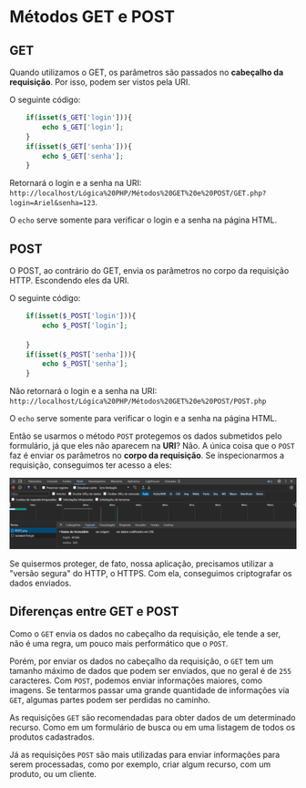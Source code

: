 # Métodos GET e POST

## **GET**

Quando utilizamos o GET, os parâmetros são passados no **cabeçalho da requisição**. Por isso, podem ser vistos pela URI.

O seguinte código:
```php
    if(isset($_GET['login'])){
        echo $_GET['login'];
    }
    if(isset($_GET['senha'])){
        echo $_GET['senha'];
    }
```
Retornará o login e a senha na URI: `http://localhost/Lógica%20PHP/Métodos%20GET%20e%20POST/GET.php?login=Ariel&senha=123`.

O `echo` serve somente para verificar o login e a senha na página HTML.

## **POST**

O POST, ao contrário do GET, envia os parâmetros no corpo da requisição HTTP. Escondendo eles da URI.

O seguinte código:
```php
    if(isset($_POST['login'])){
        echo $_POST['login'];
    
    }
    if(isset($_POST['senha'])){
        echo $_POST['senha'];
    }
```
Não retornará o login e a senha na URI: `http://localhost/Lógica%20PHP/Métodos%20GET%20e%20POST/POST.php`

O `echo` serve somente para verificar o login e a senha na página HTML.

Então se usarmos o método `POST` protegemos os dados submetidos pelo formulário, já que eles não aparecem na **URI**? Não. A única coisa que o `POST` faz é enviar os parâmetros no **corpo da requisição**. Se inspecionarmos a requisição, conseguimos ter acesso a eles:

![Alt text](image.png)

Se quisermos proteger, de fato, nossa aplicação, precisamos utilizar a "versão segura" do HTTP, o HTTPS. Com ela, conseguimos criptografar os dados enviados.

## **Diferenças entre GET e POST**

Como o `GET` envia os dados no cabeçalho da requisição, ele tende a ser, não é uma regra, um pouco mais performático que o `POST`.

Porém, por enviar os dados no cabeçalho da requisição, o `GET` tem um tamanho máximo de dados que podem ser enviados, que no geral é de `255` caracteres. Com `POST`, podemos enviar informações maiores, como imagens. Se tentarmos passar uma grande quantidade de informações via `GET`, algumas partes podem ser perdidas no caminho.

As requisições `GET` são recomendadas para obter dados de um determinado recurso. Como em um formulário de busca ou em uma listagem de todos os produtos cadastrados.

Já as requisições `POST` são mais utilizadas para enviar informações para serem processadas, como por exemplo, criar algum recurso, com um produto, ou um cliente.

